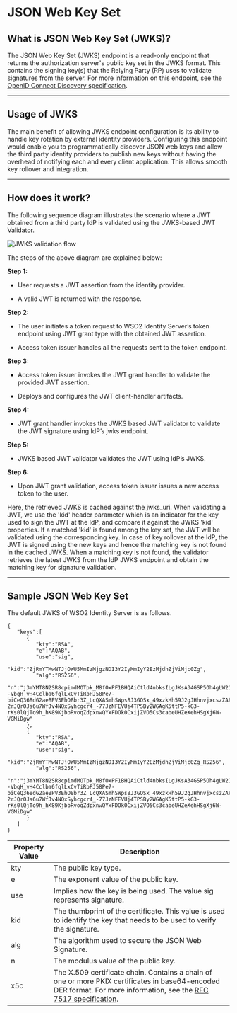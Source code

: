 # JSON Web Key Set 

## What is JSON Web Key Set (JWKS)?

The JSON Web Key Set (JWKS) endpoint is a read-only endpoint that returns
the authorization server's public key set in the JWKS format. 
This contains the signing key(s) that the Relying Party (RP) uses to validate signatures from the server.
For more information on this endpoint, see the [OpenID Connect Discovery specification](https://openid.net/specs/openid-connect-discovery-1_0.html).

---

## Usage of JWKS

The main benefit of allowing JWKS endpoint configuration is its ability to handle key rotation by external identity providers.
Configuring this endpoint would enable you to programmatically discover JSON web keys and allow the third party 
identity providers to publish new keys without having the overhead of notifying each and every client application.
This allows smooth key rollover and integration.

---

## How does it work?

The following sequence diagram illustrates the scenario where a JWT obtained
from a third party IdP is validated using the JWKS-based JWT Validator.

![JWKS validation flow]({{base_path}}/assets/img/concepts/jwks-validation-flow.png) 

The steps of the above diagram are explained below:

**Step 1:**

-   User requests a JWT assertion from the identity provider.

-   A valid JWT is returned with the response.

**Step 2:**

-   The user initiates a token request to WSO2 Identity Server’s token endpoint
    using JWT grant type with the obtained JWT assertion.

-   Access token issuer handles all the requests sent to the token
    endpoint.

**Step 3:**

-   Access token issuer invokes the JWT grant handler to validate the
    provided JWT assertion.

-   Deploys and configures the JWT client-handler artifacts.

**Step 4:**

-   JWT grant handler invokes the JWKS based JWT validator to validate
    the JWT signature using IdP’s jwks endpoint.

**Step 5:**

-   JWKS based JWT validator validates the JWT using IdP’s JWKS.

**Step 6:**

-   Upon JWT grant validation, access token issuer issues a new access
    token to the user.

Here, the retrieved JWKS is cached against the jwks\_uri. When
validating a JWT, we use the 'kid' header parameter which is an
indicator for the key used to sign the JWT at the IdP, and compare it
against the JWKS 'kid' properties. If a matched 'kid' is found among the
key set, the JWT will be validated using the corresponding key. In case
of key rollover at the IdP, the JWT is signed using the new keys and
hence the matching key is not found in the cached JWKS. When a matching
key is not found, the validator retrieves the latest JWKS from the IdP
JWKS endpoint and obtain the matching key for signature validation.

---

## Sample JSON Web Key Set

The default JWKS of WSO2 Identity Server is as follows.

```
{ 
   "keys":[ 
      { 
         "kty":"RSA",
         "e":"AQAB",
         "use":"sig",
         "kid":"ZjRmYTMwNTJjOWU5MmIzMjgzNDI3Y2IyMmIyY2EzMjdhZjViMjc0Zg",
         "alg":"RS256",
         "n":"j3mYMT8N2SR8cpimdMOTpk_M8fOxPF1BHQAiCtld4nbksILgJKsA34GSP5Oh4gLW21VCEPPzdGLnqfwM6ZoG_X0rcK5--VbqH_vH4Cclba6fqlLxCvTiRbPJ58Pe7-biCeQ368dG2aeBPV3EhO8br3Z_LcQXASmhSWps8J3GOSx_49xzkHh59J2gJHhnvjxcszZAF35SLAb6F-2rJQrOJs6u7WfJv4NQxSyhcgcr4_-77JzNFEVUj4TPSBy2WGAgK5ttP5-kG3-rKs0lQjTo9h_hK89KjbbRvoqZdpxnwQYxFDOk0CxijZVO5Cs3cabeUHZeXehHSgXj6W-VGMiDgw"
      },
      { 
         "kty":"RSA",
         "e":"AQAB",
         "use":"sig",
         "kid":"ZjRmYTMwNTJjOWU5MmIzMjgzNDI3Y2IyMmIyY2EzMjdhZjViMjc0Zg_RS256",
         "alg":"RS256",
         "n":"j3mYMT8N2SR8cpimdMOTpk_M8fOxPF1BHQAiCtld4nbksILgJKsA34GSP5Oh4gLW21VCEPPzdGLnqfwM6ZoG_X0rcK5--VbqH_vH4Cclba6fqlLxCvTiRbPJ58Pe7-biCeQ368dG2aeBPV3EhO8br3Z_LcQXASmhSWps8J3GOSx_49xzkHh59J2gJHhnvjxcszZAF35SLAb6F-2rJQrOJs6u7WfJv4NQxSyhcgcr4_-77JzNFEVUj4TPSBy2WGAgK5ttP5-kG3-rKs0lQjTo9h_hK89KjbbRvoqZdpxnwQYxFDOk0CxijZVO5Cs3cabeUHZeXehHSgXj6W-VGMiDgw"
      }
   ]
}
``` 

| Property Value                 | Description         |
| --------------------- | ------------- |
| kty | The public key type.|
| e           | The exponent value of the public key.|
| use         | Implies how the key is being used. The value sig represents signature.|
| kid         | The thumbprint of the certificate. This value is used to identify the key that needs to be used to verify the signature.  |
| alg         | The algorithm used to secure the JSON Web Signature.  |
| n           | The modulus value of the public key.  |
| x5c         | The X.509 certificate chain. Contains a chain of one or more PKIX certificates in base64-encoded DER format. For more information, see the [RFC 7517 specification](https://datatracker.ietf.org/doc/html/rfc7517#section-4.7).  | 
